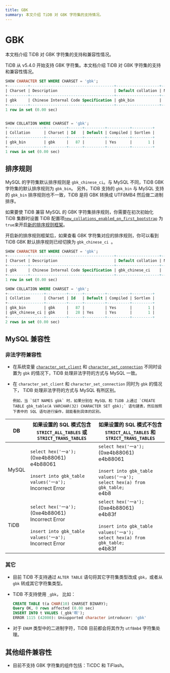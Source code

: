 ```yaml
---
title: GBK
summary: 本文介绍 TiDB 对 GBK 字符集的支持情况。
---
```


# GBK

本文档介绍 TiDB 对 GBK 字符集的支持和兼容性情况。

TiDB 从 v5.4.0 开始支持 GBK 字符集。本文档介绍 TiDB 对 GBK 字符集的支持和兼容性情况。

```sql
SHOW CHARACTER SET WHERE CHARSET = 'gbk';
+---------+-------------------------------------+-------------------+--------+
| Charset | Description                         | Default collation | Maxlen |
+---------+-------------------------------------+-------------------+--------+
| gbk     | Chinese Internal Code Specification | gbk_bin           |      2 |
+---------+-------------------------------------+-------------------+--------+
1 row in set (0.00 sec)


SHOW COLLATION WHERE CHARSET = 'gbk';
+----------------+---------+------+---------+----------+---------+
| Collation      | Charset | Id   | Default | Compiled | Sortlen |
+----------------+---------+------+---------+----------+---------+
| gbk_bin        | gbk     |   87 |         | Yes      |       1 |
+----------------+---------+------+---------+----------+---------+
1 rows in set (0.00 sec)
```

## 排序规则

MySQL 的字符集默认排序规则是 `gbk_chinese_ci`。与 MySQL 不同，TiDB GBK 字符集的默认排序规则为 `gbk_bin`。 另外，TiDB 支持的 `gbk_bin` 与 MySQL 支持的 `gbk_bin` 排序规则也不一致，TiDB 是将 GBK 转换成 UTF8MB4 然后做二进制排序。

如果要使 TiDB 兼容 MySQL 的 GBK 字符集排序规则，你需要在初次初始化 TiDB 集群时设置 TiDB 配置项[`new_collations_enabled_on_first_bootstrap`](/tidb-configuration-file.md#new_collations_enabled_on_first_bootstrap) 为 `true`来开启[新的排序规则框架](/character-set-and-collation.md#新框架下的排序规则支持)。

开启新的排序规则框架后，如果查看 GBK 字符集对应的排序规则，你可以看到 TiDB GBK 默认排序规则已经切换为 `gbk_chinese_ci `。

```sql
SHOW CHARACTER SET WHERE CHARSET = 'gbk';
+---------+-------------------------------------+-------------------+--------+
| Charset | Description                         | Default collation | Maxlen |
+---------+-------------------------------------+-------------------+--------+
| gbk     | Chinese Internal Code Specification | gbk_chinese_ci    |      2 |
+---------+-------------------------------------+-------------------+--------+
1 row in set (0.00 sec)

SHOW COLLATION WHERE CHARSET = 'gbk';
+----------------+---------+------+---------+----------+---------+
| Collation      | Charset | Id   | Default | Compiled | Sortlen |
+----------------+---------+------+---------+----------+---------+
| gbk_bin        | gbk     |   87 |         | Yes      |       1 |
| gbk_chinese_ci | gbk     |   28 | Yes     | Yes      |       1 |
+----------------+---------+------+---------+----------+---------+
2 rows in set (0.00 sec)
```

## MySQL 兼容性

### 非法字符兼容性

* 在系统变量 [`character_set_client`](/system-variables/#character_set_client) 和 [`character_set_connection`](/system-variables/#character_set_connection) 不同时设置为 `gbk` 的情况下，TiDB 处理非法字符的方式与 MySQL 一致。
* 在 `character_set_client` 和 `character_set_connection` 同时为 `gbk` 的情况下， TiDB 处理非法字符的方式与 MySQL 有所区别。

      例如，当 `SET NAMES gbk` 时，如果分别在 MySQL 和 TiDB 上通过 `CREATE TABLE gbk_table(A VARCHAR(32) CHARACTER SET gbk);` 语句建表，然后按照下表中的 SQL 语句进行操作，就能看到具体的区别。

| DB    |    如果设置的 SQL 模式包含 `STRICT_ALL_TABLES` 或 `STRICT_TRANS_TABLES`                                               | 如果设置的 SQL 模式不包含 `STRICT_ALL_TABLES` 和  `STRICT_TRANS_TABLES`                                                                     |
|-------|-------------------------------------------------------------------------------------------------------------------|------------------------------------------------------------------------------------------------------------------------------------|
| MySQL | `select hex('一a');` (0xe4b88061)<br> e4b88061<br><br>`insert into gbk_table values('一a');`<br> Incorrect Error       | `select hex('一a');` (0xe4b88061)<br> e4b88061<br><br>`insert into gbk_table values('一a');`<br>`select hex(a) from gbk_table;`<br> e4b8 |
| TiDB  | `select hex('一a');` (0xe4b88061)<br> Incorrect Error<br><br>`insert into gbk_table values('一a');`<br> Incorrect Error | `select hex('一a');` (0xe4b88061)<br> e4b83f<br><br>`insert into gbk_table values('一a');`<br>`select hex(a) from gbk_table;`<br> e4b83f  |

### 其它

* 目前 TiDB 不支持通过 `ALTER TABLE` 语句将其它字符集类型改成 `gbk`，或者从 `gbk` 转成其它字符集类型。

* TiDB 不支持使用 `_gbk`， 比如：

  ```sql
  CREATE TABLE t(a CHAR(10) CHARSET BINARY);
  Query OK, 0 rows affected (0.00 sec)
  INSERT INTO t VALUES (_gbk'啊');
  ERROR 1115 (42000): Unsupported character introducer: 'gbk'
  ```

* 对于 `ENUM` 类型中的二进制字符，TiDB 目前都会将其作为 `utf8mb4` 字符集处理。

## 其他组件兼容性

* 目前不支持 GBK 字符集的组件包括：TiCDC 和 TiFlash。